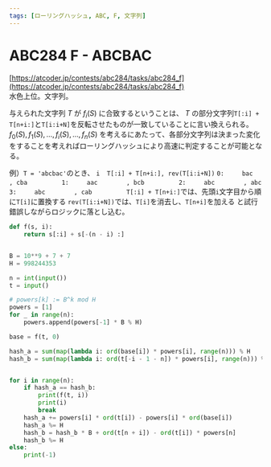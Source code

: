 ```yaml
---
tags: [ローリングハッシュ, ABC, F, 文字列]
---
```


# ABC284 F - ABCBAC

[https://atcoder.jp/contests/abc284/tasks/abc284_f](https://atcoder.jp/contests/abc284/tasks/abc284_f)  
水色上位。文字列。

与えられた文字列 $T$ が $f_i(S)$ に合致するということは、 $T$ の部分文字列`T[:i] + T[n+i:]`と`T[i:i+N]`を反転させたものが一致していることに言い換えられる。 $f_0(S), f_1(S), ..., f_i(S), ..., f_n(S)$ を考えるにあたって、各部分文字列は決まった変化をすることを考えればローリングハッシュにより高速に判定することが可能となる。

例）`T = 'abcbac'`のとき、
`i  T[:i] + T[n+i:], rev(T[i:i+N])`
`0:     bac        , cba         `
`1:     aac        , bcb         `
`2:     abc        , abc         `
`3:     abc        , cab         `
`T[:i] + T[n+i:]`では、先頭`i`文字目から順に`T[i]`に置換する
`rev(T[i:i+N])`では、`T[i]`を消去し、`T[n+i]`を加える
と試行錯誤しながらロジックに落とし込む。

```py
def f(s, i):
    return s[:i] + s[-(n - i) :]


B = 10**9 + 7 + 7
H = 998244353

n = int(input())
t = input()

# powers[k] := B^k mod H
powers = [1]
for _ in range(n):
    powers.append(powers[-1] * B % H)

base = f(t, 0)

hash_a = sum(map(lambda i: ord(base[i]) * powers[i], range(n))) % H
hash_b = sum(map(lambda i: ord(t[-i - 1 - n]) * powers[i], range(n))) % H


for i in range(n):
    if hash_a == hash_b:
        print(f(t, i))
        print(i)
        break
    hash_a += powers[i] * ord(t[i]) - powers[i] * ord(base[i])
    hash_a %= H
    hash_b = hash_b * B + ord(t[n + i]) - ord(t[i]) * powers[n]
    hash_b %= H
else:
    print(-1)
```
